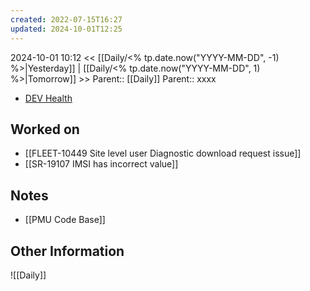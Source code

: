 ```yaml
---
created: 2022-07-15T16:27
updated: 2024-10-01T12:25
---
```

2024-10-01 10:12
<< [[Daily/<% tp.date.now("YYYY-MM-DD", -1) %>|Yesterday]] | [[Daily/<% tp.date.now("YYYY-MM-DD", 1) %>|Tomorrow]] >>
Parent:: [[Daily]] 
Parent:: xxxx

- [DEV Health](https://health-configdev.mixtelematics.com/public/mapshow.htm?id=2001&mapid=1A35514B-E08F-4B7C-90B8-CD1774AE8CA3)

## Worked on

- [[FLEET-10449 Site level user Diagnostic download request issue]]
- [[SR-19107 IMSI has incorrect value]]

## Notes

- [[PMU Code Base]]

## Other Information

![[Daily]]
